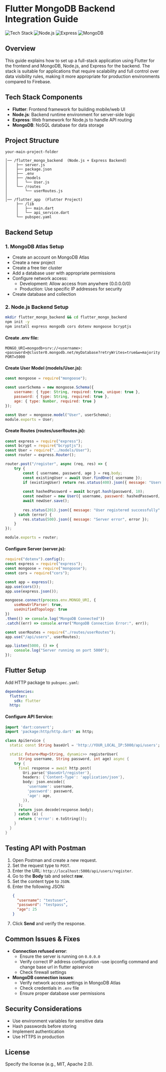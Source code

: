 # Flutter MongoDB Backend Integration Guide

![Tech Stack](https://img.shields.io/badge/Flutter-02569B?style=for-the-badge&logo=flutter&logoColor=white) ![Node.js](https://img.shields.io/badge/Node.js-43853D?style=for-the-badge&logo=node.js&logoColor=white) ![Express](https://img.shields.io/badge/Express-000000?style=for-the-badge&logo=express&logoColor=white) ![MongoDB](https://img.shields.io/badge/MongoDB-47A248?style=for-the-badge&logo=mongodb&logoColor=white)

## Overview
This guide explains how to set up a full-stack application using Flutter for the frontend and MongoDB, Node.js, and Express for the backend. The stack is suitable for applications that require scalability and full control over data visibility rules, making it more appropriate for production environments compared to Firebase.

## Tech Stack Components
- **Flutter**: Frontend framework for building mobile/web UI
- **Node.js**: Backend runtime environment for server-side logic
- **Express**: Web framework for Node.js to handle API routing
- **MongoDB**: NoSQL database for data storage

## Project Structure
```
your-main-project-folder

│── /flutter_mongo_backend  (Node.js + Express Backend)
│    ├── server.js
│    ├── package.json
│    ├── .env
│    ├── /models
│    │   └── User.js
│    └── /routes
│        └── userRoutes.js
│
│── /flutter_app  (Flutter Project)
     ├── /lib
     │   ├── main.dart
     │   └── api_service.dart
     └── pubspec.yaml
```

## Backend Setup
### 1. MongoDB Atlas Setup
- Create an account on MongoDB Atlas
- Create a new project
- Create a free tier cluster
- Add a database user with appropriate permissions
- Configure network access:
  - Development: Allow access from anywhere (0.0.0.0/0)
  - Production: Use specific IP addresses for security
- Create database and collection

### 2. Node.js Backend Setup
```sh
mkdir flutter_mongo_backend && cd flutter_mongo_backend
npm init -y
npm install express mongodb cors dotenv mongoose bcryptjs
```

#### Create .env file:
```
MONGO_URI=mongodb+srv://<username>:<password>@cluster0.mongodb.net/myDatabase?retryWrites=true&w=majority
PORT=5000
```

#### Create User Model (models/User.js):
```js
const mongoose = require("mongoose");

const userSchema = new mongoose.Schema({
    username: { type: String, required: true, unique: true },
    password: { type: String, required: true },
    age: { type: Number, required: true }
});

const User = mongoose.model("User", userSchema);
module.exports = User;
```

#### Create Routes (routes/userRoutes.js):
```js
const express = require("express");
const bcrypt = require("bcryptjs");
const User = require("../models/User");
const router = express.Router();

router.post("/register", async (req, res) => {
    try {
        const { username, password, age } = req.body;
        const existingUser = await User.findOne({ username });
        if (existingUser) return res.status(400).json({ message: "Username already exists" });
        
        const hashedPassword = await bcrypt.hash(password, 10);
        const newUser = new User({ username, password: hashedPassword, age });
        await newUser.save();
        
        res.status(201).json({ message: "User registered successfully" });
    } catch (error) {
        res.status(500).json({ message: "Server error", error });
    }
});

module.exports = router;
```

#### Configure Server (server.js):
```js
require("dotenv").config();
const express = require("express");
const mongoose = require("mongoose");
const cors = require("cors");

const app = express();
app.use(cors());
app.use(express.json());

mongoose.connect(process.env.MONGO_URI, { 
    useNewUrlParser: true, 
    useUnifiedTopology: true 
})
.then(() => console.log("MongoDB Connected"))
.catch((err) => console.error("MongoDB Connection Error:", err));

const userRoutes = require("./routes/userRoutes");
app.use("/api/users", userRoutes);

app.listen(5000, () => {
    console.log("Server running on port 5000");
});
```

## Flutter Setup
Add HTTP package to `pubspec.yaml`:
```yaml
dependencies:
  flutter:
    sdk: flutter
  http: 
```

#### Configure API Service:
```dart
import 'dart:convert';
import 'package:http/http.dart' as http;

class ApiService {
  static const String baseUrl = 'http://YOUR_LOCAL_IP:5000/api/users';

  static Future<Map<String, dynamic>> registerUser(
      String username, String password, int age) async {
    try {
      final response = await http.post(
        Uri.parse('$baseUrl/register'),
        headers: {'Content-Type': 'application/json'},
        body: json.encode({
          'username': username,
          'password': password,
          'age': age,
        }),
      );
      return json.decode(response.body);
    } catch (e) {
      return {'error': e.toString()};
    }
  }
}
```

## Testing API with Postman
1. Open Postman and create a new request.
2. Set the request type to `POST`.
3. Enter the URL: `http://localhost:5000/api/users/register`.
4. Go to the **Body** tab and select **raw**.
5. Set the content type to `JSON`.
6. Enter the following JSON:
   ```json
   {
     "username": "testuser",
     "password": "testpass",
     "age": 25
   }
   ```
7. Click **Send** and verify the response.

## Common Issues & Fixes
- **Connection refused error**:
  - Ensure the server is running on `0.0.0.0`
  - Verify correct IP address configuration
  -use ipconfig command and change base url in flutter apiservice
  - Check firewall settings
- **MongoDB connection issues**:
  - Verify network access settings in MongoDB Atlas
  - Check credentials in `.env` file
  - Ensure proper database user permissions

## Security Considerations
- Use environment variables for sensitive data
- Hash passwords before storing
- Implement authentication
- Use HTTPS in production

## License
Specify the license (e.g., MIT, Apache 2.0).

